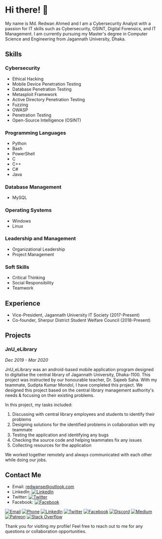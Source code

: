 # Hi there! 👋

My name is Md. Redwan Ahmed and I am a Cybersecurity Analyst with a passion for IT skills such as Cybersecurity, OSINT, Digital Forensics, and IT Management. I am currently pursuing my Master's degree in Computer Science and Engineering from Jagannath University, Dhaka.

## Skills

### Cybersecurity

- Ethical Hacking
- Mobile Device Penetration Testing
- Database Penetration Testing
- Metasploit Framework
- Active Directory Penetration Testing
- Fuzzing
- OWASP
- Penetration Testing
- Open-Source Intelligence (OSINT)

### Programming Languages

- Python
- Bash
- PowerShell
- C
- C++
- C#
- Java

### Database Management

- MySQL

### Operating Systems

- Windows
- Linux

### Leadership and Management

- Organizational Leadership
- Project Management

### Soft Skills

- Critical Thinking
- Social Responsibility
- Teamwork

## Experience

- Vice-President, Jagannath University IT Society (2017-Present)
- Co-founder, Sherpur District Student Welfare Council (2018-Present)

## Projects

### JnU_eLibrary

*Dec 2019 - Mar 2020*

JnU_eLibrary was an android-based mobile application program designed to digitalise the central library of Jagannath University, Dhaka-1100. This project was instructed by our honourable teacher, Dr. Sajeeb Saha. With my teammate, Sudipta Kumar Mondol, I have completed this project. We designed this project based on the central library management authority's needs & focusing on their existing problems.

In this project, my tasks included:

1. Discussing with central library employees and students to identify their problems
2. Designing solutions for the identified problems in collaboration with my teammate
3. Testing the application and identifying any bugs
4. Checking the source code and helping teammates fix any issues
5. Collecting resources for the application

We worked together remotely and always communicated with each other while doing our jobs.


## Contact Me

- Email: [redwanse@outlook.com](mailto:redwanse@outlook.com)
- LinkedIn: [![LinkedIn](https://img.shields.io/badge/LinkedIn-redwanse-blue?logo=linkedin)](https://www.linkedin.com/in/redwancse/)
- Twitter: [![Twitter](https://img.shields.io/badge/Twitter-redwanse-blue?logo=twitter)](https://twitter.com/RedwanCSE)
- Facebook: [![Facebook](https://img.shields.io/badge/Facebook-redwanse-blue?logo=facebook)]([https://www.facebook.com/redwanse/](https://www.facebook.com/redwan.cse/))

[![Email](https://img.shields.io/badge/Email-redwanse%40outlook.com-red?logo=microsoft-outlook)](mailto:redwanse@outlook.com)
[![Phone](https://img.shields.io/badge/Phone-%2B8801776387624-blueviolet?logo=phone)](tel:+8801776387624)
[![LinkedIn](https://img.shields.io/badge/LinkedIn-redwancse-blue?logo=linkedin)](https://www.linkedin.com/in/redwancse/)
[![Twitter](https://img.shields.io/badge/Twitter-RedwanCSE-blue?logo=twitter)](https://twitter.com/RedwanCSE)
[![Facebook](https://img.shields.io/badge/Facebook-redwan.cse-blue?logo=facebook)](https://www.facebook.com/redwan.cse)
[![Discord](https://img.shields.io/badge/Discord-CSenthusiastBD-blueviolet?logo=discord)](https://discord.gg/rZ3n2aHXgX)
[![Medium](https://img.shields.io/badge/Medium-redwancse-black?logo=medium)](https://redwancse.medium.com/)
[![Patreon](https://img.shields.io/badge/Patreon-redwancse-red?logo=patreon)](https://www.patreon.com/user?u=22291805)
[![Stack Overflow](https://img.shields.io/badge/Stack%20Overflow-Md--Redwan--Ahmed-orange?logo=stackoverflow)](https://stackoverflow.com/users/21417664/md-redwan-ahmed)


Thank you for visiting my profile! Feel free to reach out to me for any questions or collaboration opportunities.
